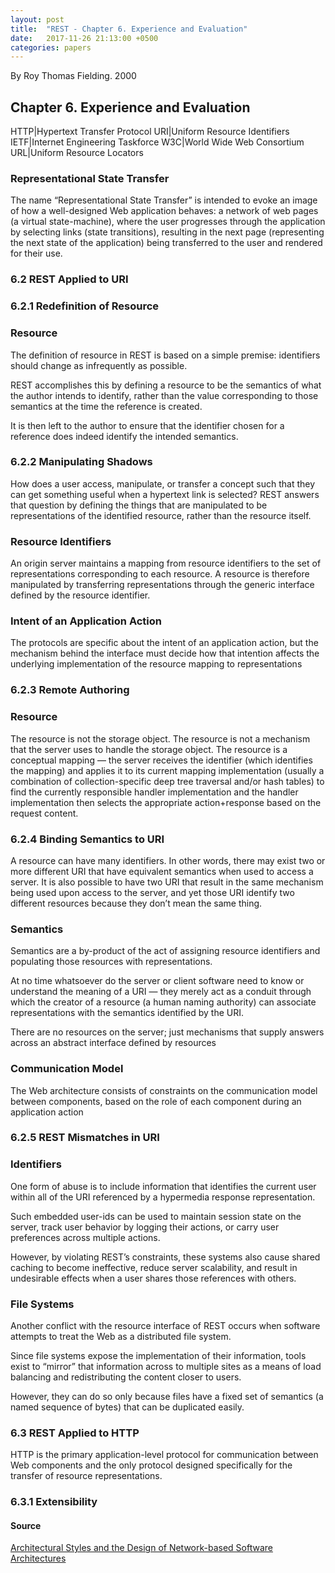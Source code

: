 ```yaml
---
layout: post
title:  "REST - Chapter 6. Experience and Evaluation"
date:   2017-11-26 21:13:00 +0500
categories: papers
---
```


By Roy Thomas Fielding. 2000

## Chapter 6. Experience and Evaluation

HTTP|Hypertext Transfer Protocol
URI|Uniform Resource Identifiers
IETF|Internet Engineering Taskforce
W3C|World Wide Web Consortium 
URL|Uniform Resource Locators

### Representational State Transfer
The name “Representational State Transfer” is intended to evoke an image of how a well-designed Web application behaves: a network of web pages (a virtual state-machine), where the user progresses through the application by selecting links (state transitions), resulting in the next page (representing the next state of the application) being transferred to the user and rendered for their use.

### 6.2 REST Applied to URI

### 6.2.1 Redefinition of Resource

### Resource
The definition of resource in REST is based on a simple premise: identifiers should change as infrequently as possible.

REST accomplishes this by defining a resource to be the semantics of what the author intends to identify, rather than the value corresponding to those semantics at the time the reference is created.

It is then left to the author to ensure that the identifier chosen for a reference does indeed identify the intended semantics.

### 6.2.2 Manipulating Shadows
How does a user access, manipulate, or transfer a concept such that they can get something useful when a hypertext link is selected? REST answers that question by defining the things that are manipulated to be representations of the identified resource, rather than the resource itself.

### Resource Identifiers
An origin server maintains a mapping from resource identifiers to the set of representations corresponding to each resource. A resource is therefore manipulated by transferring representations through the generic interface defined by the resource identifier.

### Intent of an Application Action
The protocols are specific about the intent of an application action, but the mechanism behind the interface must decide how that intention affects the underlying implementation of the resource mapping to representations

### 6.2.3 Remote Authoring

### Resource
The resource is not the storage object. The resource is not a mechanism that the server uses to handle the storage object. The resource is a conceptual mapping — the server receives the identifier (which identifies the mapping) and applies it to its current mapping implementation (usually a combination of collection-specific deep tree traversal and/or hash tables) to find the currently responsible handler implementation and the handler implementation then selects the appropriate action+response based on the request content.

### 6.2.4 Binding Semantics to URI
A resource can have many identifiers. In other words, there may exist two or more different URI that have equivalent semantics when used to access a server. It is also possible to have two URI that result in the  same mechanism being used upon access to the server, and yet those URI identify two different resources because they don’t mean the same thing.

### Semantics
Semantics are a by-product of the act of assigning resource identifiers and populating those resources with representations.

At no time whatsoever do the server or client software need to know or understand the meaning of a URI — they merely act as a conduit through which the creator of a resource (a human naming authority) can associate representations with the semantics identified by the URI. 

There are no resources on the server; just mechanisms that supply answers across an abstract interface defined by resources

### Communication Model
The Web architecture consists of constraints on the communication model between components, based on the role of each component during an application action

### 6.2.5 REST Mismatches in URI

### Identifiers
One form of abuse is to include information that identifies the current user within all of the URI referenced by a hypermedia response representation. 

Such embedded user-ids can be used to maintain session state on the server, track user behavior by logging their actions, or carry user preferences across multiple actions. 

However, by violating REST’s constraints, these systems also cause shared caching to become ineffective, reduce server scalability, and result in undesirable effects when a user shares those references with others.

### File Systems
Another conflict with the resource interface of REST occurs when software attempts to treat the Web as a distributed file system. 

Since file systems expose the implementation of their information, tools exist to “mirror” that information across to multiple sites as a means of load balancing and redistributing the content closer to users. 

However, they can do so only because files have a fixed set of semantics (a named sequence of bytes) that can be duplicated easily.

### 6.3 REST Applied to HTTP
HTTP is the primary application-level protocol for communication between Web components and the only protocol designed specifically for the transfer of resource representations.

### 6.3.1 Extensibility

#### Source
[Architectural Styles and the Design of Network-based Software Architectures][rest]

[rest]: http://www.ics.uci.edu/~fielding/pubs/dissertation/top.htm